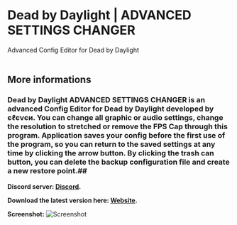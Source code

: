 # Dead by Daylight | ADVANCED SETTINGS CHANGER
Advanced Config Editor for Dead by Daylight
<br /><br />
## More informations
### Dead by Daylight ADVANCED SETTINGS CHANGER is an advanced Config Editor for Dead by Daylight developed by єℓєνєи. You can change all graphic or audio settings, change the resolution to stretched or remove the FPS Cap through this program. Application saves your config before the first use of the program, so you can return to the saved settings at any time by clicking the arrow button. By clicking the trash can button, you can delete the backup configuration file and create a new restore point.##

**Discord server: [Discord](https://discord.com/invite/EY9uaqTS7Z).**

**Download the latest version here: [Website](http://dbdconfigeditor.epizy.com/).**

**Screenshot:**
![Screenshot](https://github.com/elefelen/dead-by-daylight-advanced-settings-changer/blob/main/image2.PNG)
